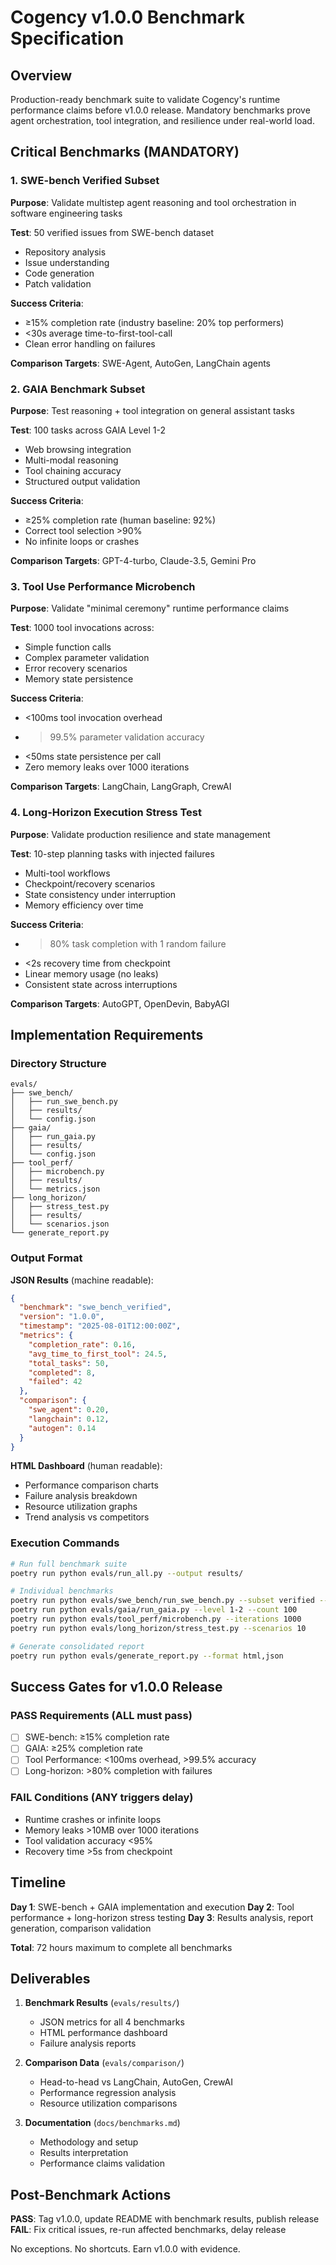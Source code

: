 # Cogency v1.0.0 Benchmark Specification

## Overview

Production-ready benchmark suite to validate Cogency's runtime performance claims before v1.0.0 release. Mandatory benchmarks prove agent orchestration, tool integration, and resilience under real-world load.

## Critical Benchmarks (MANDATORY)

### 1. SWE-bench Verified Subset

**Purpose**: Validate multistep agent reasoning and tool orchestration in software engineering tasks

**Test**: 50 verified issues from SWE-bench dataset
- Repository analysis
- Issue understanding  
- Code generation
- Patch validation

**Success Criteria**: 
- ≥15% completion rate (industry baseline: 20% top performers)
- <30s average time-to-first-tool-call
- Clean error handling on failures

**Comparison Targets**: SWE-Agent, AutoGen, LangChain agents

### 2. GAIA Benchmark Subset

**Purpose**: Test reasoning + tool integration on general assistant tasks

**Test**: 100 tasks across GAIA Level 1-2
- Web browsing integration
- Multi-modal reasoning
- Tool chaining accuracy
- Structured output validation

**Success Criteria**:
- ≥25% completion rate (human baseline: 92%)
- Correct tool selection >90%
- No infinite loops or crashes

**Comparison Targets**: GPT-4-turbo, Claude-3.5, Gemini Pro

### 3. Tool Use Performance Microbench

**Purpose**: Validate "minimal ceremony" runtime performance claims

**Test**: 1000 tool invocations across:
- Simple function calls
- Complex parameter validation
- Error recovery scenarios
- Memory state persistence

**Success Criteria**:
- <100ms tool invocation overhead
- >99.5% parameter validation accuracy
- <50ms state persistence per call
- Zero memory leaks over 1000 iterations

**Comparison Targets**: LangChain, LangGraph, CrewAI

### 4. Long-Horizon Execution Stress Test

**Purpose**: Validate production resilience and state management

**Test**: 10-step planning tasks with injected failures
- Multi-tool workflows
- Checkpoint/recovery scenarios  
- State consistency under interruption
- Memory efficiency over time

**Success Criteria**:
- >80% task completion with 1 random failure
- <2s recovery time from checkpoint
- Linear memory usage (no leaks)
- Consistent state across interruptions

**Comparison Targets**: AutoGPT, OpenDevin, BabyAGI

## Implementation Requirements

### Directory Structure
```
evals/
├── swe_bench/
│   ├── run_swe_bench.py
│   ├── results/
│   └── config.json
├── gaia/
│   ├── run_gaia.py
│   ├── results/
│   └── config.json
├── tool_perf/
│   ├── microbench.py
│   ├── results/
│   └── metrics.json
├── long_horizon/
│   ├── stress_test.py
│   ├── results/
│   └── scenarios.json
└── generate_report.py
```

### Output Format

**JSON Results** (machine readable):
```json
{
  "benchmark": "swe_bench_verified",
  "version": "1.0.0",
  "timestamp": "2025-08-01T12:00:00Z",
  "metrics": {
    "completion_rate": 0.16,
    "avg_time_to_first_tool": 24.5,
    "total_tasks": 50,
    "completed": 8,
    "failed": 42
  },
  "comparison": {
    "swe_agent": 0.20,
    "langchain": 0.12,
    "autogen": 0.14
  }
}
```

**HTML Dashboard** (human readable):
- Performance comparison charts
- Failure analysis breakdown
- Resource utilization graphs
- Trend analysis vs competitors

### Execution Commands

```bash
# Run full benchmark suite
poetry run python evals/run_all.py --output results/

# Individual benchmarks  
poetry run python evals/swe_bench/run_swe_bench.py --subset verified --count 50
poetry run python evals/gaia/run_gaia.py --level 1-2 --count 100
poetry run python evals/tool_perf/microbench.py --iterations 1000
poetry run python evals/long_horizon/stress_test.py --scenarios 10

# Generate consolidated report
poetry run python evals/generate_report.py --format html,json
```

## Success Gates for v1.0.0 Release

### PASS Requirements (ALL must pass)
- [ ] SWE-bench: ≥15% completion rate
- [ ] GAIA: ≥25% completion rate  
- [ ] Tool Performance: <100ms overhead, >99.5% accuracy
- [ ] Long-horizon: >80% completion with failures

### FAIL Conditions (ANY triggers delay)
- Runtime crashes or infinite loops
- Memory leaks >10MB over 1000 iterations
- Tool validation accuracy <95%
- Recovery time >5s from checkpoint

## Timeline

**Day 1**: SWE-bench + GAIA implementation and execution
**Day 2**: Tool performance + long-horizon stress testing
**Day 3**: Results analysis, report generation, comparison validation

**Total**: 72 hours maximum to complete all benchmarks

## Deliverables

1. **Benchmark Results** (`evals/results/`)
   - JSON metrics for all 4 benchmarks
   - HTML performance dashboard
   - Failure analysis reports

2. **Comparison Data** (`evals/comparison/`)
   - Head-to-head vs LangChain, AutoGen, CrewAI
   - Performance regression analysis
   - Resource utilization comparisons

3. **Documentation** (`docs/benchmarks.md`)
   - Methodology and setup
   - Results interpretation
   - Performance claims validation

## Post-Benchmark Actions

**PASS**: Tag v1.0.0, update README with benchmark results, publish release
**FAIL**: Fix critical issues, re-run affected benchmarks, delay release

No exceptions. No shortcuts. Earn v1.0.0 with evidence.